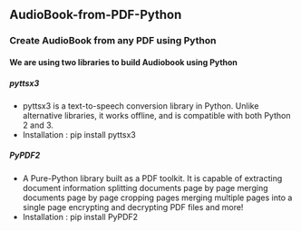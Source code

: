 ## AudioBook-from-PDF-Python

### Create AudioBook from any PDF using Python

#### We are using two libraries to build Audiobook using Python

##### pyttsx3
- pyttsx3 is a text-to-speech conversion library in Python. Unlike alternative libraries, it works  offline, and is compatible with both Python 2 and 3.
- Installation : pip install pyttsx3

##### PyPDF2
- A Pure-Python library built as a PDF toolkit. It is capable of extracting document information splitting documents page by page merging documents page by page cropping pages merging multiple pages into a single page encrypting and decrypting PDF files and more!
- Installation : pip install PyPDF2
